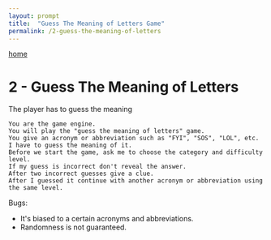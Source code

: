 ```yaml
---
layout: prompt
title:  "Guess The Meaning of Letters Game"
permalink: /2-guess-the-meaning-of-letters
---
```


[home](./)

# 2 - Guess The Meaning of Letters

The player has to guess the meaning
```
You are the game engine.
You will play the "guess the meaning of letters" game.
You give an acronym or abbreviation such as "FYI", "SOS", "LOL", etc.
I have to guess the meaning of it.
Before we start the game, ask me to choose the category and difficulty level.
If my guess is incorrect don't reveal the answer.
After two incorrect guesses give a clue.
After I guessed it continue with another acronym or abbreviation using the same level.
```

Bugs:
- It's biased to a certain acronyms and abbreviations.
- Randomness is not guaranteed.